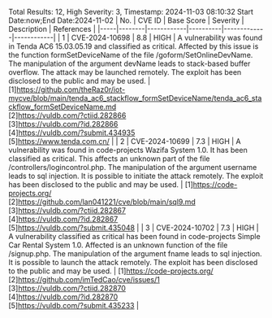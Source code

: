 Total Results: 12, High Severity: 3, Timestamp: 2024-11-03 08:10:32
Start Date:now;End Date:2024-11-02
| No. | CVE ID | Base Score | Severity | Description | References |
|-----|--------|------------|----------|-------------|------------|
| 1 | CVE-2024-10698 | 8.8  | HIGH | A vulnerability was found in Tenda AC6 15.03.05.19 and classified as critical. Affected by this issue is the function formSetDeviceName of the file /goform/SetOnlineDevName. The manipulation of the argument devName leads to stack-based buffer overflow. The attack may be launched remotely. The exploit has been disclosed to the public and may be used. | [1]https://github.com/theRaz0r/iot-mycve/blob/main/tenda_ac6_stackflow_formSetDeviceName/tenda_ac6_stackflow_formSetDeviceName.md<br>[2]https://vuldb.com/?ctiid.282866<br>[3]https://vuldb.com/?id.282866<br>[4]https://vuldb.com/?submit.434935<br>[5]https://www.tenda.com.cn/ |
| 2 | CVE-2024-10699 | 7.3  | HIGH | A vulnerability was found in code-projects Wazifa System 1.0. It has been classified as critical. This affects an unknown part of the file /controllers/logincontrol.php. The manipulation of the argument username leads to sql injection. It is possible to initiate the attack remotely. The exploit has been disclosed to the public and may be used. | [1]https://code-projects.org/<br>[2]https://github.com/lan041221/cve/blob/main/sql9.md<br>[3]https://vuldb.com/?ctiid.282867<br>[4]https://vuldb.com/?id.282867<br>[5]https://vuldb.com/?submit.435048 |
| 3 | CVE-2024-10702 | 7.3  | HIGH | A vulnerability classified as critical has been found in code-projects Simple Car Rental System 1.0. Affected is an unknown function of the file /signup.php. The manipulation of the argument fname leads to sql injection. It is possible to launch the attack remotely. The exploit has been disclosed to the public and may be used. | [1]https://code-projects.org/<br>[2]https://github.com/imTedCao/cve/issues/1<br>[3]https://vuldb.com/?ctiid.282870<br>[4]https://vuldb.com/?id.282870<br>[5]https://vuldb.com/?submit.435233 |
